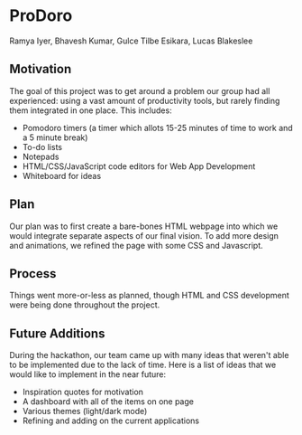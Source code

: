 # ProDoro
Ramya Iyer, Bhavesh Kumar, Gulce Tilbe Esikara, Lucas Blakeslee

## Motivation
The goal of this project was to get around a problem our group had all experienced: using a vast amount of productivity tools, but rarely finding them integrated in one place. This includes:
 - Pomodoro timers (a timer which allots 15-25 minutes of time to work and a 5 minute break)
 - To-do lists
 - Notepads
 - HTML/CSS/JavaScript code editors for Web App Development
 - Whiteboard for ideas

## Plan
Our plan was to first create a bare-bones HTML webpage into which we would integrate separate aspects of our final vision. To add more design and animations, we refined the page with some CSS and Javascript.

## Process
Things went more-or-less as planned, though HTML and CSS development were being done throughout the project.

## Future Additions
During the hackathon, our team came up with many ideas that weren't able to be implemented due to the lack of time.
Here is a list of ideas that we would like to implement in the near future:
 - Inspiration quotes for motivation
 - A dashboard with all of the items on one page
 - Various themes (light/dark mode)
 - Refining and adding on the current applications
